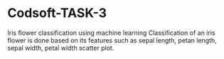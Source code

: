# Codsoft-TASK-3
Iris flower classification using machine learning Classification of an iris flower is done based on its features such as sepal length, petan length, sepal width, petal width scatter plot.
